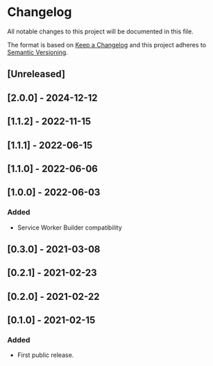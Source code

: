 # Changelog

All notable changes to this project will be documented in this file.

The format is based on [Keep a Changelog](http://keepachangelog.com/en/1.0.0/)
and this project adheres to [Semantic Versioning](http://semver.org/spec/v2.0.0.html).

## [Unreleased]

## [2.0.0] - 2024-12-12

## [1.1.2] - 2022-11-15

## [1.1.1] - 2022-06-15

## [1.1.0] - 2022-06-06

## [1.0.0] - 2022-06-03

### Added

- Service Worker Builder compatibility

## [0.3.0] - 2021-03-08

## [0.2.1] - 2021-02-23

## [0.2.0] - 2021-02-22

## [0.1.0] - 2021-02-15

### Added

- First public release.
